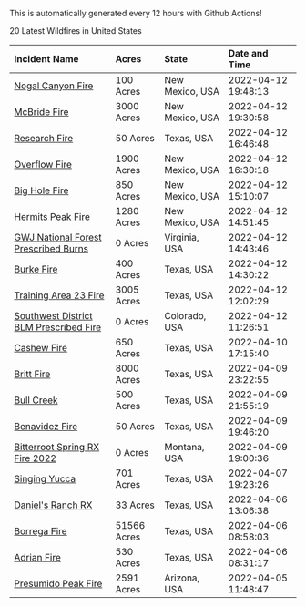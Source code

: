 This is automatically generated every 12 hours with Github Actions!

20 Latest Wildfires in United States

 | Incident Name | Acres | State | Date and Time |
|:---|:---|:---|:---|
| [Nogal Canyon Fire](https://inciweb.nwcg.gov/incident/8062/) | 100 Acres | New Mexico, USA | 2022-04-12 19:48:13 |
| [McBride Fire](https://inciweb.nwcg.gov/incident/8061/) | 3000 Acres | New Mexico, USA | 2022-04-12 19:30:58 |
| [Research Fire](https://inciweb.nwcg.gov/incident/8060/) | 50 Acres | Texas, USA | 2022-04-12 16:46:48 |
| [Overflow Fire](https://inciweb.nwcg.gov/incident/8053/) | 1900 Acres | New Mexico, USA | 2022-04-12 16:30:18 |
| [Big Hole Fire](https://inciweb.nwcg.gov/incident/8059/) | 850 Acres | New Mexico, USA | 2022-04-12 15:10:07 |
| [Hermits Peak Fire](https://inciweb.nwcg.gov/incident/8049/) | 1280 Acres | New Mexico, USA | 2022-04-12 14:51:45 |
| [GWJ National Forest Prescribed Burns](https://inciweb.nwcg.gov/incident/7945/) | 0 Acres | Virginia, USA | 2022-04-12 14:43:46 |
| [Burke Fire](https://inciweb.nwcg.gov/incident/8058/) | 400 Acres | Texas, USA | 2022-04-12 14:30:22 |
| [Training Area 23 Fire](https://inciweb.nwcg.gov/incident/8057/) | 3005 Acres | Texas, USA | 2022-04-12 12:02:29 |
| [Southwest District BLM Prescribed Fire ](https://inciweb.nwcg.gov/incident/7852/) | 0 Acres | Colorado, USA | 2022-04-12 11:26:51 |
| [Cashew Fire ](https://inciweb.nwcg.gov/incident/8055/) | 650 Acres | Texas, USA | 2022-04-10 17:15:40 |
| [Britt Fire](https://inciweb.nwcg.gov/incident/8051/) | 8000 Acres | Texas, USA | 2022-04-09 23:22:55 |
| [Bull Creek](https://inciweb.nwcg.gov/incident/8056/) | 500 Acres | Texas, USA | 2022-04-09 21:55:19 |
| [Benavidez Fire](https://inciweb.nwcg.gov/incident/8054/) | 50 Acres | Texas, USA | 2022-04-09 19:46:20 |
| [Bitterroot Spring RX Fire 2022](https://inciweb.nwcg.gov/incident/8024/) | 0 Acres | Montana, USA | 2022-04-09 19:00:36 |
| [Singing Yucca](https://inciweb.nwcg.gov/incident/8050/) | 701 Acres | Texas, USA | 2022-04-07 19:23:26 |
| [Daniel's Ranch RX](https://inciweb.nwcg.gov/incident/8048/) | 33 Acres | Texas, USA | 2022-04-06 13:06:38 |
| [Borrega Fire](https://inciweb.nwcg.gov/incident/8043/) | 51566 Acres | Texas, USA | 2022-04-06 08:58:03 |
| [Adrian Fire](https://inciweb.nwcg.gov/incident/8047/) | 530 Acres | Texas, USA | 2022-04-06 08:31:17 |
| [Presumido Peak Fire](https://inciweb.nwcg.gov/incident/8036/) | 2591 Acres | Arizona, USA | 2022-04-05 11:48:47 |

